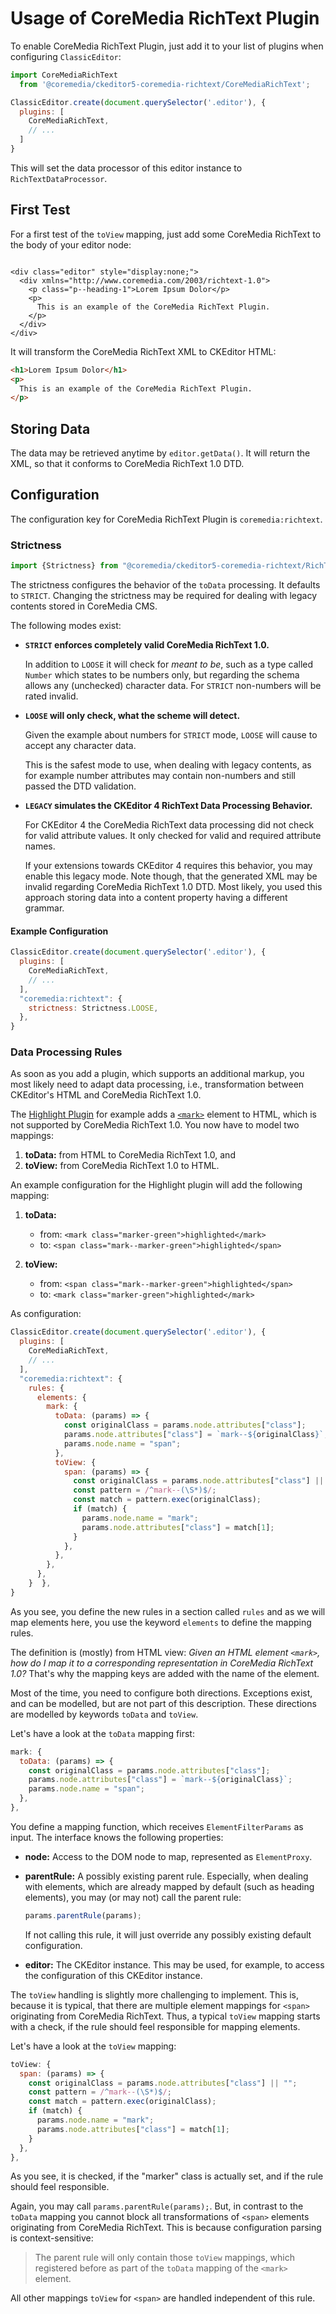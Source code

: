 Usage of CoreMedia RichText Plugin
================================================================================

To enable CoreMedia RichText Plugin, just add it to your list of plugins when
configuring `ClassicEditor`:

```javascript
import CoreMediaRichText
  from '@coremedia/ckeditor5-coremedia-richtext/CoreMediaRichText';

ClassicEditor.create(document.querySelector('.editor'), {
  plugins: [
    CoreMediaRichText,
    // ...
  ]
}
```

This will set the data processor of this editor instance to
`RichTextDataProcessor`.

First Test
--------------------------------------------------------------------------------

For a first test of the `toView` mapping, just add some CoreMedia RichText to
the body of your editor node:

```xhtml

<div class="editor" style="display:none;">
  <div xmlns="http://www.coremedia.com/2003/richtext-1.0">
    <p class="p--heading-1">Lorem Ipsum Dolor</p>
    <p>
      This is an example of the CoreMedia RichText Plugin.
    </p>
  </div>
</div>
```

It will transform the CoreMedia RichText XML to CKEditor HTML:

```html
<h1>Lorem Ipsum Dolor</h1>
<p>
  This is an example of the CoreMedia RichText Plugin.
</p>
```

Storing Data
--------------------------------------------------------------------------------

The data may be retrieved anytime by `editor.getData()`. It will return the XML,
so that it conforms to CoreMedia RichText 1.0 DTD.

Configuration
--------------------------------------------------------------------------------

The configuration key for CoreMedia RichText Plugin is `coremedia:richtext`.

### Strictness

```javascript
import {Strictness} from "@coremedia/ckeditor5-coremedia-richtext/RichTextSchema";
```

The strictness configures the behavior of the `toData` processing. It defaults
to `STRICT`. Changing the strictness may be required for dealing with legacy
contents stored in CoreMedia CMS.

The following modes exist:

* **`STRICT` enforces completely valid CoreMedia RichText 1.0.**

    In addition to `LOOSE` it will check for _meant to be_, such as a
    type called `Number` which states to be numbers only, but regarding the
    schema allows any (unchecked) character data. For `STRICT`
    non-numbers will be rated invalid.

* **`LOOSE` will only check, what the scheme will detect.**

    Given the example about numbers for `STRICT` mode, `LOOSE` will cause to
    accept any character data.

    This is the safest mode to use, when dealing with legacy contents, as
    for example number attributes may contain non-numbers and still passed
    the DTD validation.

* **`LEGACY` simulates the CKEditor 4 RichText Data Processing Behavior.**

    For CKEditor 4 the CoreMedia RichText data processing did not check
    for valid attribute values. It only checked for valid and required
    attribute names.

    If your extensions towards CKEditor 4 requires this behavior, you may
    enable this legacy mode. Note though, that the generated XML may be
    invalid regarding CoreMedia RichText 1.0 DTD. Most likely, you used
    this approach storing data into a content property having a different
    grammar.

#### Example Configuration

```javascript
ClassicEditor.create(document.querySelector('.editor'), {
  plugins: [
    CoreMediaRichText,
    // ...
  ],
  "coremedia:richtext": {
    strictness: Strictness.LOOSE,
  },
}
```

### Data Processing Rules

As soon as you add a plugin, which supports an additional markup, you most
likely need to adapt data processing, i.e., transformation between CKEditor's
HTML and CoreMedia RichText 1.0.

The [Highlight Plugin][highlight] for example adds a [`<mark>`][mark] element
to HTML, which is not supported by CoreMedia RichText 1.0. You now have to
model two mappings:

1. **toData:** from HTML to CoreMedia RichText 1.0, and
2. **toView:** from CoreMedia RichText 1.0 to HTML.

An example configuration for the Highlight plugin will add the following
mapping:

1. **toData:**

    * from: `<mark class="marker-green">highlighted</mark>`
    * to: `<span class="mark--marker-green">highlighted</span>`

2. **toView:**

    * from: `<span class="mark--marker-green">highlighted</span>`
    * to: `<mark class="marker-green">highlighted</mark>`

As configuration:

```javascript
ClassicEditor.create(document.querySelector('.editor'), {
  plugins: [
    CoreMediaRichText,
    // ...
  ],
  "coremedia:richtext": {
    rules: {
      elements: {
        mark: {
          toData: (params) => {
            const originalClass = params.node.attributes["class"];
            params.node.attributes["class"] = `mark--${originalClass}`;
            params.node.name = "span";
          },
          toView: {
            span: (params) => {
              const originalClass = params.node.attributes["class"] || "";
              const pattern = /^mark--(\S*)$/;
              const match = pattern.exec(originalClass);
              if (match) {
                params.node.name = "mark";
                params.node.attributes["class"] = match[1];
              }
            },
          },
        },
      },
    }  },
}
```

As you see, you define the new rules in a section called `rules` and as we will
map elements here, you use the keyword `elements` to define the mapping rules.

The definition is (mostly) from HTML view: _Given an HTML element `<mark>`, how
do I map it to a corresponding representation in CoreMedia RichText 1.0?_
That's why the mapping keys are added with the name of the element.

Most of the time, you need to configure both directions. Exceptions exist, and
can be modelled, but are not part of this description. These directions are
modelled by keywords `toData` and `toView`.

Let's have a look at the `toData` mapping first:

```javascript
mark: {
  toData: (params) => {
    const originalClass = params.node.attributes["class"];
    params.node.attributes["class"] = `mark--${originalClass}`;
    params.node.name = "span";
  },
},
```

You define a mapping function, which receives `ElementFilterParams` as input.
The interface knows the following properties:

* **node:** Access to the DOM node to map, represented as `ElementProxy`.

* **parentRule:** A possibly existing parent rule. Especially, when dealing with
    elements, which are already mapped by default (such as heading elements),
    you may (or may not) call the parent rule:

    ```javascript
    params.parentRule(params);
    ```

    If not calling this rule, it will just override any possibly existing
    default configuration.

* **editor:** The CKEditor instance. This may be used, for example, to access
    the configuration of this CKEditor instance.

The `toView` handling is slightly more challenging to implement. This is,
because it is typical, that there are multiple element mappings for `<span>`
originating from CoreMedia RichText. Thus, a typical `toView` mapping starts
with a check, if the rule should feel responsible for mapping elements.

Let's have a look at the `toView` mapping:

```javascript
toView: {
  span: (params) => {
    const originalClass = params.node.attributes["class"] || "";
    const pattern = /^mark--(\S*)$/;
    const match = pattern.exec(originalClass);
    if (match) {
      params.node.name = "mark";
      params.node.attributes["class"] = match[1];
    }
  },
},
```

As you see, it is checked, if the "marker" class is actually set, and if the
rule should feel responsible.

Again, you may call `params.parentRule(params);`. But, in contrast to the
`toData` mapping you cannot block all transformations of `<span>` elements
originating from CoreMedia RichText. This is because configuration parsing
is context-sensitive:

> The parent rule will only contain those `toView` mappings, which registered
> before as part of the `toData` mapping of the `<mark>` element.

All other mappings `toView` for `<span>` are handled independent of this rule.

[highlight]: <https://ckeditor.com/docs/ckeditor5/latest/features/highlight.html> "Highlight - CKEditor 5 Documentation"
[mark]: <https://developer.mozilla.org/en-US/docs/Web/HTML/Element/mark> "<mark>: The Mark Text element - HTML: HyperText Markup Language | MDN"

